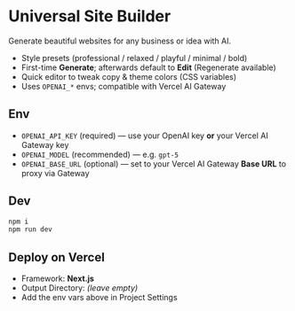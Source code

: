 # Universal Site Builder

Generate beautiful websites for any business or idea with AI.
- Style presets (professional / relaxed / playful / minimal / bold)
- First-time **Generate**; afterwards default to **Edit** (Regenerate available)
- Quick editor to tweak copy & theme colors (CSS variables)
- Uses `OPENAI_*` envs; compatible with Vercel AI Gateway

## Env
- `OPENAI_API_KEY` (required) — use your OpenAI key **or** your Vercel AI Gateway key
- `OPENAI_MODEL` (recommended) — e.g. `gpt-5`
- `OPENAI_BASE_URL` (optional) — set to your Vercel AI Gateway **Base URL** to proxy via Gateway

## Dev
```bash
npm i
npm run dev
```

## Deploy on Vercel
- Framework: **Next.js**
- Output Directory: *(leave empty)*
- Add the env vars above in Project Settings
